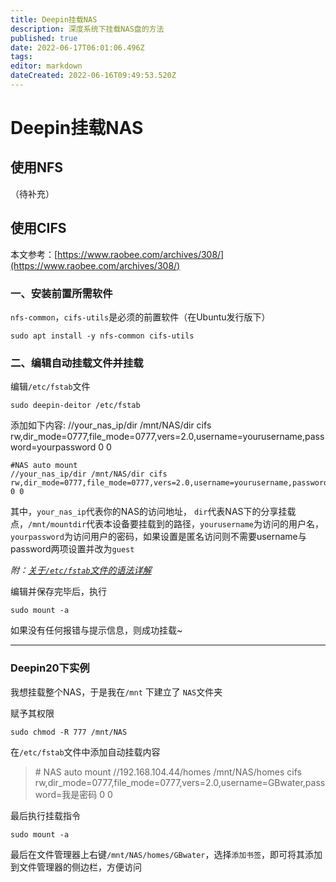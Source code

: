 ```yaml
---
title: Deepin挂载NAS
description: 深度系统下挂载NAS盘的方法
published: true
date: 2022-06-17T06:01:06.496Z
tags: 
editor: markdown
dateCreated: 2022-06-16T09:49:53.520Z
---
```


# Deepin挂载NAS

## 使用NFS
（待补充）

## 使用CIFS
本文参考：[https://www.raobee.com/archives/308/](https://www.raobee.com/archives/308/)


### 一、安装前置所需软件

`nfs-common`，`cifs-utils`是必须的前置软件（在Ubuntu发行版下）

```shell
sudo apt install -y nfs-common cifs-utils
```

### 二、编辑自动挂载文件并挂载

编辑`/etc/fstab`文件

``` shell
sudo deepin-deitor /etc/fstab
```

添加如下内容:
//your_nas_ip/dir /mnt/NAS/dir cifs rw,dir_mode=0777,file_mode=0777,vers=2.0,username=yourusername,password=yourpassword 0 0

``` shell
#NAS auto mount
//your_nas_ip/dir /mnt/NAS/dir cifs rw,dir_mode=0777,file_mode=0777,vers=2.0,username=yourusername,password=yourpassword 0 0
```

其中，`your_nas_ip`代表你的NAS的访问地址， `dir`代表NAS下的分享挂载点，`/mnt/mountdir`代表本设备要挂载到的路径，`yourusername`为访问的用户名，`yourpassword`为访问用户的密码，如果设置是匿名访问则不需要username与password两项设置并改为`guest`

*附：[关于`/etc/fstab`文件的语法详解](https://blog.csdn.net/youmatterhsp/article/details/83933158)*

编辑并保存完毕后，执行

``` shell
sudo mount -a
```

如果没有任何报错与提示信息，则成功挂载~

---------

### Deepin20下实例

我想挂载整个NAS，于是我在`/mnt` 下建立了 `NAS`文件夹

赋予其权限

```shell
sudo chmod -R 777 /mnt/NAS
```

在`/etc/fstab`文件中添加自动挂载内容

> \# NAS auto mount
> //192.168.104.44/homes /mnt/NAS/homes cifs rw,dir_mode=0777,file_mode=0777,vers=2.0,username=GBwater,password=我是密码 0 0

最后执行挂载指令

``` shell
sudo mount -a
```

最后在文件管理器上右键`/mnt/NAS/homes/GBwater`，选择`添加书签`，即可将其添加到文件管理器的侧边栏，方便访问

